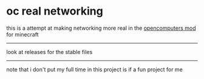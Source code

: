 # oc real networking
this is a attempt at making networking more real in the [opencomputers mod](https://www.curseforge.com/minecraft/mc-mods/opencomputers) for minecraft
___
look at releases for the stable files
___
note that i don't put my full time in this project is if a fun project for me
